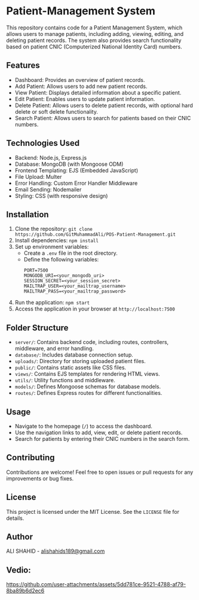 # Patient-Management System

This repository contains code for a Patient Management System, which allows users to manage patients, including adding, viewing, editing, and deleting patient records. The system also provides search functionality based on patient CNIC (Computerized National Identity Card) numbers.

## Features
- Dashboard: Provides an overview of patient records.
- Add Patient: Allows users to add new patient records.
- View Patient: Displays detailed information about a specific patient.
- Edit Patient: Enables users to update patient information.
- Delete Patient: Allows users to delete patient records, with optional hard delete or soft delete functionality.
- Search Patient: Allows users to search for patients based on their CNIC numbers.

## Technologies Used
- Backend: Node.js, Express.js
- Database: MongoDB (with Mongoose ODM)
- Frontend Templating: EJS (Embedded JavaScript)
- File Upload: Multer
- Error Handling: Custom Error Handler Middleware
- Email Sending: Nodemailer
- Styling: CSS (with responsive design)

## Installation
1. Clone the repository: `git clone https://github.com/GitMuhammadAli/POS-Patient-Management.git`
2. Install dependencies: `npm install`
3. Set up environment variables:
   - Create a `.env` file in the root directory.
   - Define the following variables:
     ```
     PORT=7500
     MONGODB_URI=<your_mongodb_uri>
     SESSION_SECRET=<your_session_secret>
     MAILTRAP_USER=<your_mailtrap_username>
     MAILTRAP_PASS=<your_mailtrap_password>
     ```
4. Run the application: `npm start`
5. Access the application in your browser at `http://localhost:7500`

## Folder Structure
- `server/`: Contains backend code, including routes, controllers, middleware, and error handling.
- `database/`: Includes database connection setup.
- `uploads/`: Directory for storing uploaded patient files.
- `public/`: Contains static assets like CSS files.
- `views/`: Contains EJS templates for rendering HTML views.
- `utils/`: Utility functions and middleware.
- `models/`: Defines Mongoose schemas for database models.
- `routes/`: Defines Express routes for different functionalities.

## Usage
- Navigate to the homepage (`/`) to access the dashboard.
- Use the navigation links to add, view, edit, or delete patient records.
- Search for patients by entering their CNIC numbers in the search form.

## Contributing
Contributions are welcome! Feel free to open issues or pull requests for any improvements or bug fixes.

## License
This project is licensed under the MIT License. See the `LICENSE` file for details.

## Author
ALI SHAHID  - alishahids189@gmail.com


## Vedio:
https://github.com/user-attachments/assets/5dd781ce-9521-4788-af79-8ba89b6d2ec6


